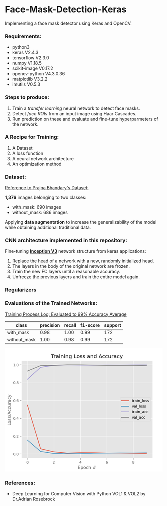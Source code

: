 # Face-Mask-Detection-Keras
Implementing a face mask detector using Keras and OpenCV.

### Requirements:
* python3
* keras V2.4.3
* tensorflow V2.3.0
* numpy V1.18.5
* scikit-image V0.17.2
* opencv-python V4.3.0.36
* matplotlib V3.2.2
* imutils V0.5.3

### Steps to produce:
1. Train a *transfer learning* neural network to detect face masks.
2. Detect *face ROIs* from an input image using Haar Cascades.
2. Run prediction on these and evaluate and fine-tune hyperparmeters of the network.

### A Recipe for Training:
1. A Dataset
2. A loss function
3. A neural network architecture
4. An optimization method

### Dataset:
[Reference to Prajna Bhandary's Dataset:](https://github.com/prajnasb/observations/tree/master/experiements/data)

**1,376** images belonging to two classes:
* with_mask: 690 images
* without_mask: 686 images

Applying __data augmentation__ to increase the generalizability of the model
while obtaining additional traditional data. 

### CNN architecture implemented in this repository:
Fine-tuning [**Inception V3**](https://keras.io/api/applications/inceptionv3/) network structure from keras applications:
1. Replace the head of a network with a new, randomly initialized head.
2. The layers in the body of the original network are frozen.
3. Train the new FC layers until a reasonable accuracy.
4. Unfreeze the previous layers and train the entire model again.

### Regularizers

### Evaluations of the Trained Networks:
[Training Process Log: Evaluated to 99% Accuracy Average](output/trainingEval.txt)

class | precision | recall  | f1-score |  support
------| --------- | ------- | -------- |  -------
with_mask    | 0.98 | 1.00 | 0.99 | 172
without_mask | 1.00 | 0.98 | 0.99 | 172

![Training Plot](output/trainingPlot.png)

### References:
* Deep Learning for Computer Vision with Python VOL1 & VOL2 by Dr.Adrian Rosebrock




